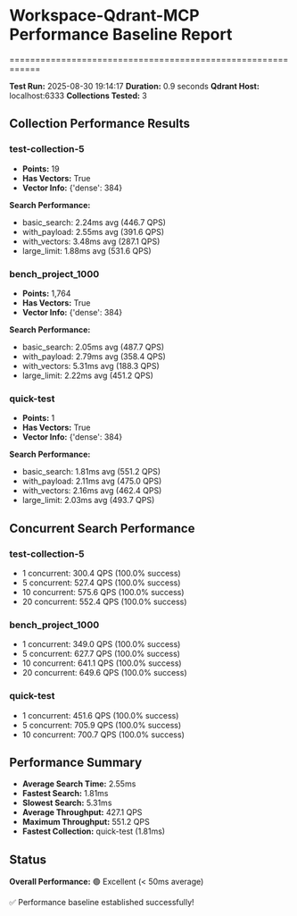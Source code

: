 # Workspace-Qdrant-MCP Performance Baseline Report
============================================================

**Test Run:** 2025-08-30 19:14:17
**Duration:** 0.9 seconds
**Qdrant Host:** localhost:6333
**Collections Tested:** 3

## Collection Performance Results

### test-collection-5
- **Points:** 19
- **Has Vectors:** True
- **Vector Info:** {'dense': 384}

**Search Performance:**
- basic_search: 2.24ms avg (446.7 QPS)
- with_payload: 2.55ms avg (391.6 QPS)
- with_vectors: 3.48ms avg (287.1 QPS)
- large_limit: 1.88ms avg (531.6 QPS)

### bench_project_1000
- **Points:** 1,764
- **Has Vectors:** True
- **Vector Info:** {'dense': 384}

**Search Performance:**
- basic_search: 2.05ms avg (487.7 QPS)
- with_payload: 2.79ms avg (358.4 QPS)
- with_vectors: 5.31ms avg (188.3 QPS)
- large_limit: 2.22ms avg (451.2 QPS)

### quick-test
- **Points:** 1
- **Has Vectors:** True
- **Vector Info:** {'dense': 384}

**Search Performance:**
- basic_search: 1.81ms avg (551.2 QPS)
- with_payload: 2.11ms avg (475.0 QPS)
- with_vectors: 2.16ms avg (462.4 QPS)
- large_limit: 2.03ms avg (493.7 QPS)

## Concurrent Search Performance

### test-collection-5
- 1 concurrent: 300.4 QPS (100.0% success)
- 5 concurrent: 527.4 QPS (100.0% success)
- 10 concurrent: 575.6 QPS (100.0% success)
- 20 concurrent: 552.4 QPS (100.0% success)

### bench_project_1000
- 1 concurrent: 349.0 QPS (100.0% success)
- 5 concurrent: 627.7 QPS (100.0% success)
- 10 concurrent: 641.1 QPS (100.0% success)
- 20 concurrent: 649.6 QPS (100.0% success)

### quick-test
- 1 concurrent: 451.6 QPS (100.0% success)
- 5 concurrent: 705.9 QPS (100.0% success)
- 10 concurrent: 700.7 QPS (100.0% success)

## Performance Summary

- **Average Search Time:** 2.55ms
- **Fastest Search:** 1.81ms
- **Slowest Search:** 5.31ms
- **Average Throughput:** 427.1 QPS
- **Maximum Throughput:** 551.2 QPS
- **Fastest Collection:** quick-test (1.81ms)

## Status

**Overall Performance:** 🟢 Excellent (< 50ms average)

✅ Performance baseline established successfully!